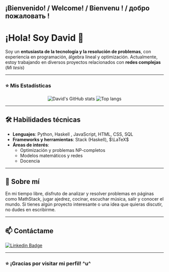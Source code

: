 ## ¡Bienvenido! / Welcome! / Bienvenu ! / добро пожаловать !

# ¡Hola! Soy David 👋

Soy un **entusiasta de la tecnología y la resolución de problemas**, con experiencia en programación, álgebra lineal y optimización. Actualmente, estoy trabajando en diversos proyectos relacionados con **redes complejas** (_Mi tesis_)

---
### ⭐ Mis Estadísticas 

<div align="center">
<img alt="David's GitHub stats" src="https://github-readme-stats.vercel.app/api?username=DavidDeLaVegaUNAM&show_icons=true&theme=transparent"/>
<img alt="Top langs" src="https://github-readme-stats.vercel.app/api/top-langs/?username=DavidDeLaVegaUNAM&layout=compact&&langs_count=8"/>
</div>




---

## 🛠 Habilidades técnicas

- **Lenguajes**: Python, Haskell , JavaScript, HTML, CSS, SQL
- **Frameworks y herramientas**: Stack (Haskell), $\LaTeX$
- **Áreas de interés**: 
  - Optimización y problemas NP-completos
  - Modelos matemáticos y redes
  - Docencia

---

## 📘 Sobre mí

En mi tiempo libre, disfruto de analizar y resolver problemas en páginas como MathStack, jugar ajedrez, cocinar, escuchar música, salir y conocer el mundo.
Si tienes algún proyecto interesante o una idea que quieras discutir, no dudes en escribirme.

---

## 📫 Contáctame

[![Linkedin Badge](https://img.shields.io/badge/-LinkedIn-0e76a8?style=flat&labelColor=0e76a8&logo=linkedin&logoColor=white)](https://www.linkedin.com/in/dvdvb/) 

---

### ⭐️ ¡Gracias por visitar mi perfil! ^u^
